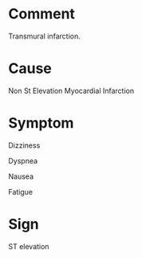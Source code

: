 # Comment

Transmural infarction.

# Cause

Non St Elevation Myocardial Infarction

# Symptom

Dizziness

Dyspnea

Nausea

Fatigue

# Sign

ST elevation
